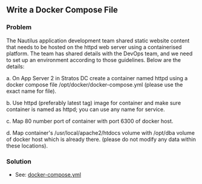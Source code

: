 ## Write a Docker Compose File

### Problem

The Nautilus application development team shared static website content that needs to be hosted on the httpd web server
using a containerised platform. The team has shared details with the DevOps team, and we need to set up an environment
according to those guidelines. Below are the details:

a. On App Server 2 in Stratos DC create a container named httpd using a docker compose file
/opt/docker/docker-compose.yml (please use the exact name for file).

b. Use httpd (preferably latest tag) image for container and make sure container is named as httpd; you can use any name
for service.

c. Map 80 number port of container with port 6300 of docker host.

d. Map container's /usr/local/apache2/htdocs volume with /opt/dba volume of docker host which is already there. (please
do not modify any data within these locations).

### Solution

- See: [docker-compose.yml](docker-compose.yml)